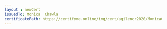 ```yaml
--- 
layout : newCert 
issuedTo: Monica  Chawla 
certificatePath: https://certifyme.online/img/cert/agilencr2020/MonicaChawla_188cf.png
--- 
```

